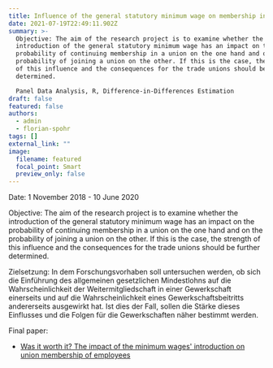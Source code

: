 ```yaml
---
title: Influence of the general statutory minimum wage on membership in a trade union
date: 2021-07-19T22:49:11.902Z
summary: >-
  Objective: The aim of the research project is to examine whether the
  introduction of the general statutory minimum wage has an impact on the
  probability of continuing membership in a union on the one hand and on the
  probability of joining a union on the other. If this is the case, the strength
  of this influence and the consequences for the trade unions should be further
  determined.

  Panel Data Analysis, R, Difference-in-Differences Estimation
draft: false
featured: false
authors:
  - admin
  - florian-spohr
tags: []
external_link: ""
image:
  filename: featured
  focal_point: Smart
  preview_only: false
---
```

Date: 1 November 2018 - 10 June 2020

Objective: The aim of the research project is to examine whether the introduction of the general statutory minimum wage has an impact on the probability of continuing membership in a union on the one hand and on the probability of joining a union on the other. If this is the case, the strength of this influence and the consequences for the trade unions should be further determined.

Zielsetzung: In dem Forschungsvorhaben soll untersuchen werden, ob sich die Einführung des allgemeinen gesetzlichen Mindestlohns auf die Wahrscheinlichkeit der Weitermitgliedschaft in einer Gewerkschaft einerseits und auf die Wahrscheinlichkeit eines Gewerkschaftsbeitritts andererseits ausgewirkt hat. Ist dies der Fall, sollen die Stärke dieses Einflusses und die Folgen für die Gewerkschaften näher bestimmt werden.

Final paper:
* [Was it worth it? The impact of the minimum wages' introduction on union membership of employees](https://www.simon-ress.de/publication/was-it-worth-it-the-impact-of-the-minimum-wages-introduction-on-union-membership-of-employees/)
